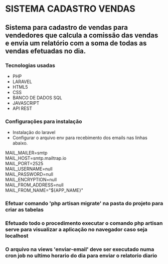 # SISTEMA CADASTRO VENDAS
## Sistema para cadastro de vendas para vendedores que calcula a comissão das vendas e envia um relatório com a soma de todas as vendas efetuadas no dia.

### Tecnologias usadas
* PHP
* LARAVEL
* HTML5
* CSS
* BANCO DE DADOS SQL
* JAVASCRIPT
* API REST

### Configurações para instalação

* Instalação do laravel 
* Configurar o arquivo env para recebimento dos emails nas linhas abaixo.

MAIL_MAILER=smtp  
MAIL_HOST=smtp.mailtrap.io  
MAIL_PORT=2525    
MAIL_USERNAME=null  
MAIL_PASSWORD=null  
MAIL_ENCRYPTION=null  
MAIL_FROM_ADDRESS=null  
MAIL_FROM_NAME="${APP_NAME}"  

### Efetuar comando 'php artisan migrate' na pasta do projeto para criar as tabelas
### Efetuado todo o procedimento executar o comando php artisan serve para visualizar a aplicação no navegador caso seja localhost
### O arquivo na views 'enviar-email' deve ser executado numa cron job no ultimo horario do dia para enviar o relatorio diario

